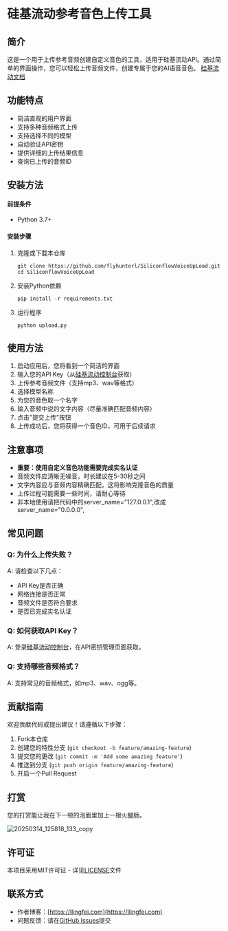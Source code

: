 # 硅基流动参考音色上传工具

## 简介

这是一个用于上传参考音频创建自定义音色的工具，适用于硅基流动API。通过简单的界面操作，您可以轻松上传音频文件，创建专属于您的AI语音音色。
[硅基流动文档](https://docs.siliconflow.cn/cn/userguide/capabilities/text-to-speech#5)


## 功能特点

- 简洁直观的用户界面
- 支持多种音频格式上传
- 支持选择不同的模型
- 自动验证API密钥
- 提供详细的上传结果信息
- 查询已上传的音频ID
## 安装方法

#### 前提条件

- Python 3.7+

#### 安装步骤

1. 克隆或下载本仓库
   ```
   git clone https://github.com/flyhunterl/SiliconflowVoiceUpLoad.git
   cd SiliconflowVoiceUpLoad
   ```

2. 安装Python依赖
   ```
   pip install -r requirements.txt
   ```

3. 运行程序
   ```
   python upload.py
   ```

## 使用方法

1. 启动应用后，您将看到一个简洁的界面
2. 输入您的API Key（从[硅基流动控制台](https://cloud.siliconflow.cn/account/ak)获取）
3. 上传参考音频文件（支持mp3、wav等格式）
4. 选择模型名称
5. 为您的音色取一个名字
6. 输入音频中说的文字内容（尽量准确匹配音频内容）
7. 点击"提交上传"按钮
8. 上传成功后，您将获得一个音色ID，可用于后续请求

## 注意事项

- **重要：使用自定义音色功能需要完成实名认证**
- 音频文件应清晰无噪音，时长建议在5-30秒之间
- 文字内容应与音频内容精确匹配，这将影响克隆音色的质量
- 上传过程可能需要一些时间，请耐心等待
- 非本地使用请把代码中的server_name="127.0.0.1",改成server_name="0.0.0.0",

## 常见问题

### Q: 为什么上传失败？
A: 请检查以下几点：
- API Key是否正确
- 网络连接是否正常
- 音频文件是否符合要求
- 是否已完成实名认证

### Q: 如何获取API Key？
A: 登录[硅基流动控制台](https://cloud.siliconflow.cn/account/ak)，在API密钥管理页面获取。

### Q: 支持哪些音频格式？
A: 支持常见的音频格式，如mp3、wav、ogg等。

## 贡献指南

欢迎贡献代码或提出建议！请遵循以下步骤：

1. Fork本仓库
2. 创建您的特性分支 (`git checkout -b feature/amazing-feature`)
3. 提交您的更改 (`git commit -m 'Add some amazing feature'`)
4. 推送到分支 (`git push origin feature/amazing-feature`)
5. 开启一个Pull Request

## 打赏

您的打赏能让我在下一顿的泡面里加上一根火腿肠。

![20250314_125818_133_copy](https://github.com/user-attachments/assets/33df0129-c322-4b14-8c41-9dc78618e220)

## 许可证

本项目采用MIT许可证 - 详见[LICENSE](LICENSE)文件

## 联系方式

- 作者博客：[https://llingfei.com](https://llingfei.com)
- 问题反馈：请在[GitHub Issues](https://github.com/flyhunterl/SiliconflowVoiceUpLoad/issues)提交

